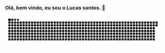 ### Olá, bem vindo, eu sou o Lucas santos. 👋

![Snake animation](https://github.com/Lucasantos-S/Lucasantos-S/blob/output/github-contribution-grid-snake.svg)

<!--
**Lucasantos-S/Lucasantos-S** is a ✨ _special_ ✨ repository because its `README.md` (this file) appears on your GitHub profile.



Here are some ideas to get you started:

- 🔭 I’m currently working on ...
- 🌱 I’m currently learning ...
- 👯 I’m looking to collaborate on ...
- 🤔 I’m looking for help with ...
- 💬 Ask me about ...
- 📫 How to reach me: ...
- 😄 Pronouns: ...
- ⚡ Fun fact: ...
-->
